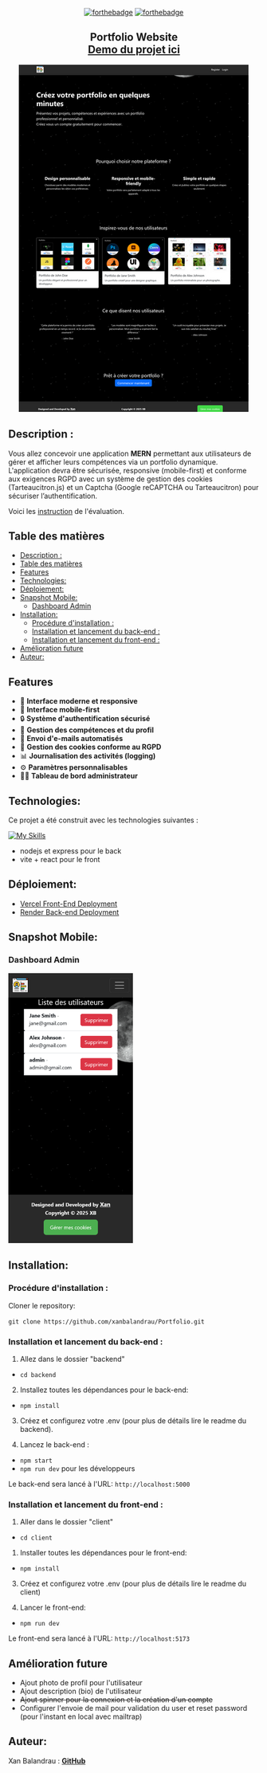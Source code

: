 <div align="center">

[![forthebadge](https://forthebadge.com/images/badges/built-with-love.svg)](https://forthebadge.com) [![forthebadge](https://forthebadge.com/images/badges/made-with-javascript.svg)](https://forthebadge.com)

</div>

<h2 align="center">
  Portfolio Website<br/>
  <a href="https://projet-portfolio-final.vercel.app/" target="_blank">Demo du projet ici</a>
</h2>
<div align="center">
  <img alt="Demo" src="./ressources/demo.png" />
</div>

## Description :

Vous allez concevoir une application **MERN** permettant aux utilisateurs de gérer et afficher leurs compétences via un portfolio dynamique. L'application devra être sécurisée, responsive (mobile-first) et conforme aux exigences RGPD avec un système de gestion des cookies (Tarteaucitron.js) et un Captcha (Google reCAPTCHA ou Tarteaucitron) pour sécuriser l’authentification.

Voici les [instruction](/ressources/Eval%20Backend.pdf) de l'évaluation.

## Table des matières

- [Description :](#description-)
- [Table des matières](#table-des-matières)
- [Features](#features)
- [Technologies:](#technologies)
- [Déploiement:](#déploiement)
- [Snapshot Mobile:](#snapshot-mobile)
  - [Dashboard Admin](#dashboard-admin)
- [Installation:](#installation)
  - [Procédure d'installation :](#procédure-dinstallation-)
  - [Installation et lancement du back-end :](#installation-et-lancement-du-back-end-)
  - [Installation et lancement du front-end :](#installation-et-lancement-du-front-end-)
- [Amélioration future](#amélioration-future)
- [Auteur:](#auteur)

## Features

- 🎨 **Interface moderne et responsive**
- 📱 **Interface mobile-first**
- 🔒 **Système d'authentification sécurisé**
- 📝 **Gestion des compétences et du profil**
- 📧 **Envoi d'e-mails automatisés**
- 🍪 **Gestion des cookies conforme au RGPD**
- 📊 **Journalisation des activités (logging)**
- ⚙️ **Paramètres personnalisables**
- 👩‍💻 **Tableau de bord administrateur**

## Technologies:

Ce projet a été construit avec les technologies suivantes :

[![My Skills](https://skillicons.dev/icons?i=vscode,npm,git,github,javascript,nodejs,express,mongodb,postman,vite,react,css,bootstrap,vercel)](https://skillicons.dev)

- nodejs et express pour le back
- vite + react pour le front

## Déploiement:

- [Vercel Front-End Deployment](https://projet-portfolio-final.vercel.app/)
- [Render Back-end Deployment](https://portfolio-ofmh.onrender.com)

## Snapshot Mobile:

### Dashboard Admin

<img src="./ressources/dashboard.png" width="250">

## Installation:

### Procédure d'installation :

Cloner le repository:

`git clone https://github.com/xanbalandrau/Portfolio.git`

### Installation et lancement du back-end :

1. Allez dans le dossier "backend"

- `cd backend `

2. Installez toutes les dépendances pour le back-end:

- `npm install`

3. Créez et configurez votre .env (pour plus de détails lire le readme du backend).

4. Lancez le back-end :

- `npm start`
- `npm run dev` pour les développeurs

Le back-end sera lancé à l'URL:
`http://localhost:5000`

### Installation et lancement du front-end :

1. Aller dans le dossier "client"

- `cd client`

1. Installer toutes les dépendances pour le front-end:

- `npm install`

3. Créez et configurez votre .env (pour plus de détails lire le readme du client)

4. Lancer le front-end:

- `npm run dev`

Le front-end sera lancé à l'URL:
`http://localhost:5173`

## Amélioration future

- Ajout photo de profil pour l'utilisateur
- Ajout description (bio) de l'utilisateur
- ~~Ajout spinner pour la connexion et la création d'un compte~~
- Configurer l'envoie de mail pour validation du user et reset password (pour l'instant en local avec mailtrap)

## Auteur:

Xan Balandrau : [**GitHub**](https://github.com/xanbalandrau/)
